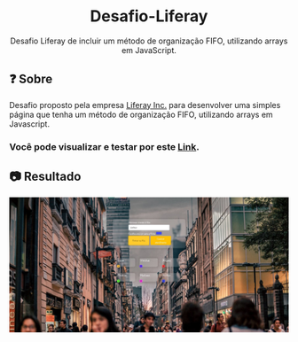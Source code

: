 <p align="center">
  <a href="https://github.com/LucasmullerC/Desafio-Liferay">
  </a>
</p>
<h1 align="center">Desafio-Liferay</h1>
<p align="center">Desafio Liferay de incluir um método de organização FIFO, utilizando arrays em JavaScript.</p>
  
## ❓ Sobre

Desafio proposto pela empresa [Liferay Inc.](https://github.com/liferay) para desenvolver uma simples página que tenha um método de organização FIFO, utilizando arrays em Javascript.

### Você pode visualizar e testar por este [Link](https://lucasmullerc.github.io/Desafio-Liferay/).

## 📷 Resultado

![Frontpage](/img/frontpage.jpg "frontpage")

